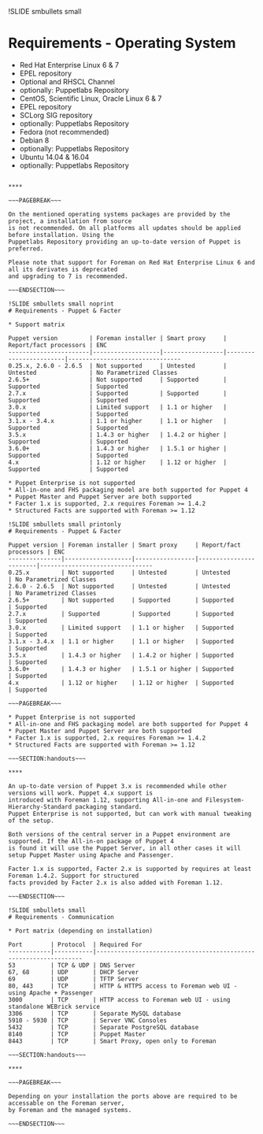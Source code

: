 !SLIDE smbullets small
# Requirements - Operating System

* Red Hat Enterprise Linux 6 & 7
 * EPEL repository
 * Optional and RHSCL Channel
 * optionally: Puppetlabs Repository
* CentOS, Scientific Linux, Oracle Linux 6 & 7
 * EPEL repository
 * SCLorg SIG repository
 * optionally: Puppetlabs Repository
* Fedora (not recommended) 
* Debian 8
 * optionally: Puppetlabs Repository
* Ubuntu 14.04 & 16.04
 * optionally: Puppetlabs Repository

~~~SECTION:handouts~~~

****

~~~PAGEBREAK~~~

On the mentioned operating systems packages are provided by the project, a installation from source
is not recommended. On all platforms all updates should be applied before installation. Using the
Puppetlabs Repository providing an up-to-date version of Puppet is preferred.

Please note that support for Foreman on Red Hat Enterprise Linux 6 and all its derivates is deprecated
and upgrading to 7 is recommended.

~~~ENDSECTION~~~

!SLIDE smbullets small noprint
# Requirements - Puppet & Facter

* Support matrix

Puppet version         | Foreman installer | Smart proxy     | Report/fact processors | ENC
-----------------------|-------------------|-----------------|------------------------|--------------------------------
0.25.x, 2.6.0 - 2.6.5  | Not supported     | Untested        | Untested               | No Parametrized Classes
2.6.5+                 | Not supported     | Supported       | Supported              | Supported
2.7.x                  | Supported         | Supported       | Supported              | Supported
3.0.x                  | Limited support   | 1.1 or higher   | Supported              | Supported
3.1.x - 3.4.x          | 1.1 or higher     | 1.1 or higher   | Supported              | Supported
3.5.x                  | 1.4.3 or higher   | 1.4.2 or higher | Supported              | Supported
3.6.0+                 | 1.4.3 or higher   | 1.5.1 or higher | Supported              | Supported
4.x                    | 1.12 or higher    | 1.12 or higher  | Supported              | Supported

* Puppet Enterprise is not supported
* All-in-one and FHS packaging model are both supported for Puppet 4
* Puppet Master and Puppet Server are both supported
* Facter 1.x is supported, 2.x requires Foreman >= 1.4.2
* Structured Facts are supported with Foreman >= 1.12

!SLIDE smbullets small printonly
# Requirements - Puppet & Facter

Puppet version | Foreman installer | Smart proxy     | Report/fact processors | ENC
---------------|-------------------|-----------------|------------------------|--------------------------------
0.25.x         | Not supported     | Untested        | Untested               | No Parametrized Classes
2.6.0 - 2.6.5  | Not supported     | Untested        | Untested               | No Parametrized Classes
2.6.5+         | Not supported     | Supported       | Supported              | Supported
2.7.x          | Supported         | Supported       | Supported              | Supported
3.0.x          | Limited support   | 1.1 or higher   | Supported              | Supported
3.1.x - 3.4.x  | 1.1 or higher     | 1.1 or higher   | Supported              | Supported
3.5.x          | 1.4.3 or higher   | 1.4.2 or higher | Supported              | Supported
3.6.0+         | 1.4.3 or higher   | 1.5.1 or higher | Supported              | Supported
4.x            | 1.12 or higher    | 1.12 or higher  | Supported              | Supported

~~~PAGEBREAK~~~

* Puppet Enterprise is not supported
* All-in-one and FHS packaging model are both supported for Puppet 4
* Puppet Master and Puppet Server are both supported
* Facter 1.x is supported, 2.x requires Foreman >= 1.4.2
* Structured Facts are supported with Foreman >= 1.12

~~~SECTION:handouts~~~

****

An up-to-date version of Puppet 3.x is recommended while other versions will work. Puppet 4.x support is
introduced with Foreman 1.12, supporting All-in-one and Filesystem-Hierarchy-Standard packaging standard.
Puppet Enterprise is not supported, but can work with manual tweaking of the setup.

Both versions of the central server in a Puppet environment are supported. If the All-in-on package of Puppet 4
is found it will use the Puppet Server, in all other cases it will setup Puppet Master using Apache and Passenger.

Facter 1.x is supported, Facter 2.x is supported by requires at least Foreman 1.4.2. Support for structured
facts provided by Facter 2.x is also added with Foreman 1.12.

~~~ENDSECTION~~~

!SLIDE smbullets small
# Requirements - Communication

* Port matrix (depending on installation)

Port        | Protocol  | Required For
------------|-----------|------------------------------------------------------------------
53          | TCP & UDP | DNS Server
67, 68      | UDP       | DHCP Server
69          | UDP       | TFTP Server
80, 443     | TCP       | HTTP & HTTPS access to Foreman web UI - using Apache + Passenger
3000        | TCP       | HTTP access to Foreman web UI - using standalone WEBrick service
3306        | TCP       | Separate MySQL database
5910 - 5930 | TCP       | Server VNC Consoles
5432        | TCP       | Separate PostgreSQL database
8140        | TCP       | Puppet Master
8443        | TCP       | Smart Proxy, open only to Foreman

~~~SECTION:handouts~~~

****

~~~PAGEBREAK~~~

Depending on your installation the ports above are required to be accessable on the Foreman server,
by Foreman and the managed systems.

~~~ENDSECTION~~~
